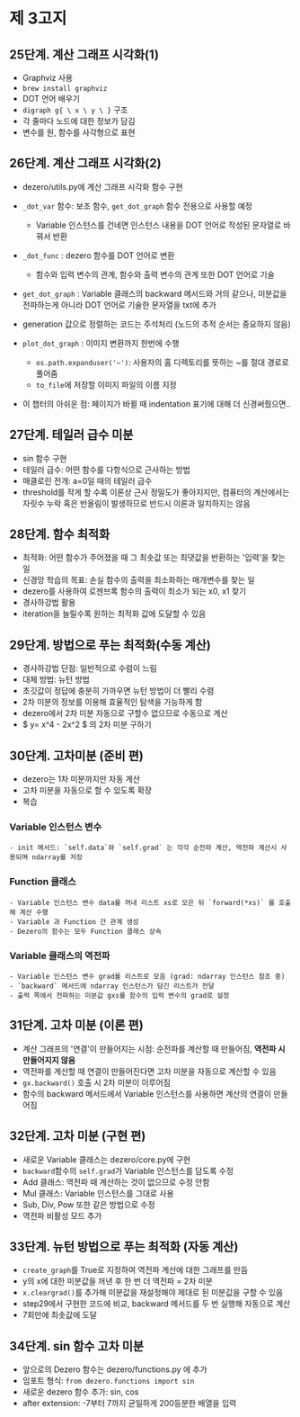 # 제 3고지

## 25단계. 계산 그래프 시각화(1)
- Graphviz 사용
- `brew install graphviz`
- DOT 언어 배우기
- `digraph g{ \ x \ y \ }` 구조
- 각 줄마다 노드에 대한 정보가 담김
- 변수를 원, 함수를 사각형으로 표현

## 26단계. 계산 그래프 시각화(2)
- dezero/utils.py에 계산 그래프 시각화 함수 구현
- `_dot_var` 함수: 보조 함수, `get_dot_graph` 함수 전용으로 사용할 예정
    - Variable 인스턴스를 건네면 인스턴스 내용을 DOT 언어로 작성된 문자열로 바꿔서 반환
- `_dot_func` : dezero 함수를 DOT 언어로 변환
    - 함수와 입력 변수의 관계, 함수와 출력 변수의 관계 또한 DOT 언어로 기술
- `get_dot_graph` : Variable 클래스의 backward 메서드와 거의 같으나, 미분값을 전파하는게 아니라 DOT 언어로 기술한 문자열을 txt에 추가
- generation 값으로 정렬하는 코드는 주석처리 (노드의 추적 순서는 중요하지 않음)
- `plot_dot_graph` : 이미지 변환까지 한번에 수행
    - `os.path.expanduser('~')`: 사용자의 홈 디렉토리를 뜻하는 ~를 절대 경로로 풀어줌
    - `to_file`에 저장할 이미지 파일의 이름 지정

- 이 챕터의 아쉬운 점: 페이지가 바뀔 때 indentation 표기에 대해 더 신경써줬으면..

## 27단계. 테일러 급수 미분
- sin 함수 구현
- 테일러 급수: 어떤 함수를 다항식으로 근사하는 방법
- 매클로린 전개: a=0일 때의 테일러 급수
- threshold를 작게 할 수록 이론상 근사 정밀도가 좋아지지만, 컴퓨터의 계산에서는 자릿수 누락 혹은 반올림이 발생하므로 반드시 이론과 일치하지는 않음

## 28단계. 함수 최적화
- 최적화: 어떤 함수가 주어졌을 때 그 최솟값 또는 최댓값을 반환하는 '입력'을 찾는 일
- 신경망 학습의 목표: 손실 함수의 출력을 최소화하는 매개변수를 찾는 일
- dezero를 사용하여 로젠브록 함수의 출력이 최소가 되는 x0, x1 찾기
- 경사하강법 활용
- iteration을 늘릴수록 원하는 최적화 값에 도달할 수 있음

## 29단계. 방법으로 푸는 최적화(수동 계산)
- 경사하강법 단점: 일반적으로 수렴이 느림
- 대체 방법: 뉴턴 방법
- 초깃값이 정답에 충분히 가까우면 뉴턴 방법이 더 빨리 수렴
- 2차 미분의 정보를 이용해 효율적인 탐색을 가능하게 함
- dezero에서 2차 미분 자동으로 구할수 없으므로 수동으로 계산
- $ y= x^4 - 2x^2 $ 의 2차 미분 구하기

## 30단계. 고차미분 (준비 편)
- dezero는 1차 미분까지만 자동 계산
- 고차 미분을 자동으로 할 수 있도록 확장
- 복습
### Variable 인스턴스 변수
    - init 메서드: `self.data`와 `self.grad` 는 각각 순전파 계산, 역전파 계산시 사용되며 ndarray를 저장
### Function 클래스
    - Variable 인스턴스 변수 data를 꺼내 리스트 xs로 모은 뒤 `forward(*xs)` 를 호출해 계산 수행
    - Variable 과 Function 간 관계 생성
    - Dezero의 함수는 모두 Function 클래스 상속
### Variable 클래스의 역전파
    - Variable 인스턴스 변수 grad를 리스트로 모음 (grad: ndarray 인스턴스 참조 중)
    - `backward` 메서드에 ndarray 인스턴스가 담긴 리스트가 전달
    - 출력 쪽에서 전파하는 미분값 gxs를 함수의 입력 변수의 grad로 설정

## 31단계. 고차 미분 (이론 편)
- 계산 그래프의 '연결'이 만들어지는 시점: 순전파를 계산할 때 만들어짐, <b>역전파 시 만들어지지 않음</b>
- 역전파를 계산할 때 연결이 만들어진다면 고차 미분을 자동으로 계산할 수 있음
-  `gx.backward()` 호출 시 2차 미분이 이루어짐
- 함수의 backward 메서드에서 Variable 인스턴스를 사용하면 계산의 연결이 만들어짐

## 32단계. 고차 미분 (구현 편)
- 새로운 Variable 클래스는 dezero/core.py에 구현
- `backward`함수의 `self.grad`가 Variable 인스턴스를 담도록 수정
- Add 클래스: 역전파 때 계산하는 것이 없으므로 수정 안함
- Mul 클래스: Variable 인스턴스를 그대로 사용 
- Sub, Div, Pow 또한 같은 방법으로 수정
- 역전파 비활성 모드 추가

## 33단계. 뉴턴 방법으로 푸는 최적화 (자동 계산)
- `create_graph`를 True로 지정하여 역전파 계산에 대한 그래프를 만듬
- y의 x에 대한 미분값을 꺼낸 후 한 번 더 역전파 = 2차 미분
- `x.cleargrad()`를 추가해 미분값을 재설정해야 제대로 된 미분값을 구할 수 있음
- step29에서 구현한 코드에 비교, backward 메서드를 두 번 실행해 자동으로 계산
- 7회만에 최솟값에 도달

## 34단계. sin 함수 고차 미분
- 앞으로의 Dezero 함수는 dezero/functions.py 에 추가
- 임포트 형식: `from dezero.functions import sin`
- 새로운 dezero 함수 추가: sin, cos
- after extension: -7부터 7까지 균일하게 200등분한 배열을 입력
